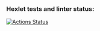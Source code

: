 ### Hexlet tests and linter status:
[![Actions Status](https://github.com/iamnotarwen/java-project-61/workflows/hexlet-check/badge.svg)](https://github.com/iamnotarwen/java-project-61/actions)